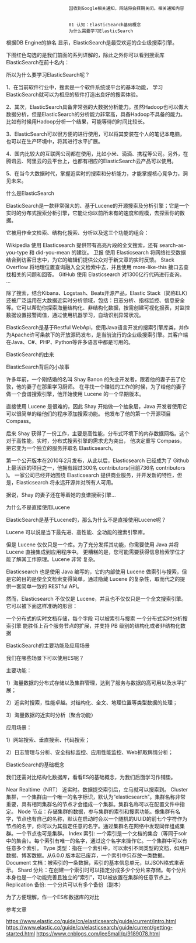 
                            
                            因收到Google相关通知，网站将会择期关闭。相关通知内容
                            
                            
                            01 认知：ElasticSearch基础概念
                            为什么需要学习ElasticSearch


根据DB Engine的排名  显示，ElasticSearch是最受欢迎的企业级搜索引擎。


下图红色勾选的是我们前面的系列详解的，除此之外你可以看到搜索库ElasticSearch在前十名内：



所以为什么要学习ElasticSearch呢？

1、在当前软件行业中，搜索是一个软件系统或平台的基本功能， 学习ElasticSearch就可以为相应的软件打造出良好的搜索体验。

2、其次，ElasticSearch具备非常强的大数据分析能力。虽然Hadoop也可以做大数据分析，但是ElasticSearch的分析能力非常高，具备Hadoop不具备的能力。比如有时候用Hadoop分析一个结果，可能等待的时间比较长。

3、ElasticSearch可以很方便的进行使用，可以将其安装在个人的笔记本电脑，也可以在生产环境中，将其进行水平扩展。

4、国内比较大的互联网公司都在使用，比如小米、滴滴、携程等公司。另外，在腾讯云、阿里云的云平台上，也都有相应的ElasticSearch云产品可以使用。

5、在当今大数据时代，掌握近实时的搜索和分析能力，才能掌握核心竞争力，洞见未来。

什么是ElasticSearch


ElasticSearch是一款非常强大的、基于Lucene的开源搜索及分析引擎；它是一个实时的分布式搜索分析引擎，它能让你以前所未有的速度和规模，去探索你的数据。


它被用作全文检索、结构化搜索、分析以及这三个功能的组合：


Wikipedia 使用 Elasticsearch 提供带有高亮片段的全文搜索，还有 search-as-you-type 和 did-you-mean 的建议。
卫报 使用 Elasticsearch 将网络社交数据结合到访客日志中，为它的编辑们提供公众对于新文章的实时反馈。
Stack Overflow 将地理位置查询融入全文检索中去，并且使用 more-like-this 接口去查找相关的问题和回答。
GitHub 使用 Elasticsearch 对1300亿行代码进行查询。
…


除了搜索，结合Kibana、Logstash、Beats开源产品，Elastic Stack（简称ELK）还被广泛运用在大数据近实时分析领域，包括：日志分析、指标监控、信息安全等。它可以帮助你探索海量结构化、非结构化数据，按需创建可视化报表，对监控数据设置报警阈值，通过使用机器学习，自动识别异常状况。

ElasticSearch是基于Restful WebApi，使用Java语言开发的搜索引擎库类，并作为Apache许可条款下的开放源码发布，是当前流行的企业级搜索引擎。其客户端在Java、C#、PHP、Python等许多语言中都是可用的。

ElasticSearch的由来


ElasticSearch背后的小故事


许多年前，一个刚结婚的名叫 Shay Banon 的失业开发者，跟着他的妻子去了伦敦，他的妻子在那里学习厨师。 在寻找一个赚钱的工作的时候，为了给他的妻子做一个食谱搜索引擎，他开始使用 Lucene 的一个早期版本。

直接使用 Lucene 是很难的，因此 Shay 开始做一个抽象层，Java 开发者使用它可以很简单的给他们的程序添加搜索功能。 他发布了他的第一个开源项目 Compass。

后来 Shay 获得了一份工作，主要是高性能，分布式环境下的内存数据网格。这个对于高性能，实时，分布式搜索引擎的需求尤为突出， 他决定重写 Compass，把它变为一个独立的服务并取名 Elasticsearch。

第一个公开版本在2010年2月发布，从此以后，Elasticsearch 已经成为了 Github 上最活跃的项目之一，他拥有超过300名 contributors(目前736名 contributors )。 一家公司已经开始围绕 Elasticsearch 提供商业服务，并开发新的特性，但是，Elasticsearch 将永远开源并对所有人可用。

据说，Shay 的妻子还在等着她的食谱搜索引擎…

为什么不是直接使用Lucene


ElasticSearch是基于Lucene的，那么为什么不是直接使用Lucene呢？


Lucene 可以说是当下最先进、高性能、全功能的搜索引擎库。

但是 Lucene 仅仅只是一个库。为了充分发挥其功能，你需要使用 Java 并将 Lucene 直接集成到应用程序中。 更糟糕的是，您可能需要获得信息检索学位才能了解其工作原理。Lucene 非常 复杂。

Elasticsearch 也是使用 Java 编写的，它的内部使用 Lucene 做索引与搜索，但是它的目的是使全文检索变得简单，通过隐藏 Lucene 的复杂性，取而代之的提供一套简单一致的 RESTful API。

然而，Elasticsearch 不仅仅是 Lucene，并且也不仅仅只是一个全文搜索引擎。 它可以被下面这样准确的形容：


一个分布式的实时文档存储，每个字段 可以被索引与搜索
一个分布式实时分析搜索引擎
能胜任上百个服务节点的扩展，并支持 PB 级别的结构化或者非结构化数据


ElasticSearch的主要功能及应用场景


我们在哪些场景下可以使用ES呢？



主要功能：


1）海量数据的分布式存储以及集群管理，达到了服务与数据的高可用以及水平扩展；

2）近实时搜索，性能卓越。对结构化、全文、地理位置等类型数据的处理；

3）海量数据的近实时分析（聚合功能）


应用场景：


1）网站搜索、垂直搜索、代码搜索；

2）日志管理与分析、安全指标监控、应用性能监控、Web抓取舆情分析；

ElasticSearch的基础概念


我们还需对比结构化数据库，看看ES的基础概念，为我们后面学习作铺垫。



Near Realtime（NRT） 近实时。数据提交索引后，立马就可以搜索到。
Cluster 集群，一个集群由一个唯一的名字标识，默认为“elasticsearch”。集群名称非常重要，具有相同集群名的节点才会组成一个集群。集群名称可以在配置文件中指定。
Node 节点：存储集群的数据，参与集群的索引和搜索功能。像集群有名字，节点也有自己的名称，默认在启动时会以一个随机的UUID的前七个字符作为节点的名字，你可以为其指定任意的名字。通过集群名在网络中发现同伴组成集群。一个节点也可是集群。
Index 索引: 一个索引是一个文档的集合（等同于solr中的集合）。每个索引有唯一的名字，通过这个名字来操作它。一个集群中可以有任意多个索引。
Type 类型：指在一个索引中，可以索引不同类型的文档，如用户数据、博客数据。从6.0.0 版本起已废弃，一个索引中只存放一类数据。
Document 文档：被索引的一条数据，索引的基本信息单元，以JSON格式来表示。
Shard 分片：在创建一个索引时可以指定分成多少个分片来存储。每个分片本身也是一个功能完善且独立的“索引”，可以被放置在集群的任意节点上。
Replication 备份: 一个分片可以有多个备份（副本）


为了方便理解，作一个ES和数据库的对比



参考文章


https://www.elastic.co/guide/cn/elasticsearch/guide/current/intro.html
https://www.elastic.co/guide/cn/elasticsearch/guide/current/getting-started.html
https://www.cnblogs.com/leeSmall/p/9189078.html


                        
                        
                            